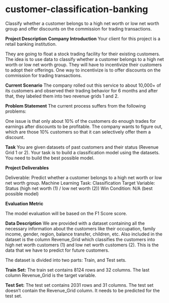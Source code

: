 # customer-classification-banking
Classify whether a customer belongs to a high net worth or low net worth group and offer discounts on the commission for trading transactions.

**Project Description**
**Company Introduction**
Your client for this project is a retail banking institution.

  They are going to float a stock trading facility for their existing customers.
  The idea is to use data to classify whether a customer belongs to a high net worth or low net worth group.
  They will have to incentivize their customers to adopt their offerings.
  One way to incentivize is to offer discounts on the commission for trading transactions.
  
**Current Scenario**
The company rolled out this service to about 10,000+ of its customers and observed their trading behavior for 6 months and after that, they labeled them into two revenue grids 1 and 2.

**Problem Statement**
The current process suffers from the following problems:

  One issue is that only about 10% of the customers do enough trades for earnings after discounts to be profitable.
  The company wants to figure out, which are those 10% customers so that it can selectively offer them a discount.

**Task**
  You are given datasets of past customers and their status (Revenue Grid 1 or 2).
  Your task is to build a classification model using the datasets.
  You need to build the best possible model.
  
**Project Deliverables**

Deliverable: Predict whether a customer belongs to a high net worth or low net worth group.
Machine Learning Task: Classification
Target Variable: Status (high net worth (1) / low net worth (2))
Win Condition: N/A (best possible model)

**Evaluation Metric**

The model evaluation will be based on the F1 Score score.

**Data Description**
  We are provided with a dataset containing all the necessary information about the customers like their occupation, family income, gender, region, balance transfer, children, etc.
  Also included in the dataset is the column Revenue_Grid which classifies the customers into high net worth customers (1) and low net worth customers (2).
  This is the data that we have to predict for future customers.

The dataset is divided into two parts: Train, and Test sets.

**Train Set:**
The train set contains 8124 rows and 32 columns. The last column Revenue_Grid is the target variable.

**Test Set:**
The test set contains 2031 rows and 31 columns. The test set doesn’t contain the Revenue_Grid column. It needs to be predicted for the test set.

